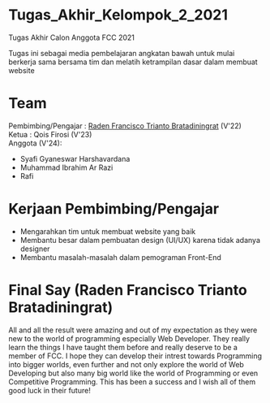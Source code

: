 # Tugas_Akhir_Kelompok_2_2021
Tugas Akhir Calon Anggota FCC 2021  

Tugas ini sebagai media pembelajaran angkatan bawah untuk mulai berkerja sama bersama tim dan melatih ketrampilan dasar dalam membuat website

# Team
Pembimbing/Pengajar : [Raden Francisco Trianto Bratadiningrat](https://github.com/NoHaitch) (V'22)  
Ketua : Qois Firosi (V'23)  
Anggota (V'24):
 - Syafi Gyaneswar Harshavardana
 - Muhammad Ibrahim Ar Razi
 - Rafi

# Kerjaan Pembimbing/Pengajar
- Mengarahkan tim untuk membuat website yang baik
- Membantu besar dalam pembuatan design (UI/UX) karena tidak adanya designer
- Membantu masalah-masalah dalam pemograman Front-End

# Final Say (Raden Francisco Trianto Bratadiningrat)
All and all the result were amazing and out of my expectation as they were new to the world of programming especially Web Developer. They really learn the things I have taught them before and really deserve to be a member of FCC. I hope they can develop their intrest towards Programming into bigger worlds, even further and not only explore the world of Web Developing but also many big world like the world of Programming or even Competitive Programming. This has been a success and I wish all of them good luck in their future!
